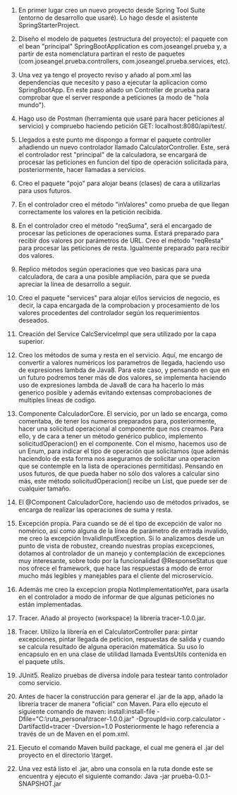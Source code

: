 1. En primer lugar creo un nuevo proyecto desde Spring Tool Suite (entorno de desarrollo que usaré). Lo hago desde el asistente SpringStarterProject.

2. Diseño el modelo de paquetes (estructura del proyecto): el paquete con el bean "principal" SpringBootApplication es com.joseangel.prueba y, a partir de esta 
nomenclatura partiran el resto de paquetes (com.joseangel.prueba.controllers, com.joseangel.prueba.services, etc).

3. Una vez ya tengo el proyecto reviso y añado al pom.xml las dependencias que necesito y paso a ejecutar la aplicacion como SpringBootApp. En este paso añado un Controller de prueba
para comprobar que el server responde a peticiones (a modo de "hola mundo").

4. Hago uso de Postman (herramienta que usaré para hacer peticiones al servicio) y compruebo haciendo petición GET: localhost:8080/api/test/.

5. Llegados a este punto me dispongo a formar el paquete controller añadiendo un nuevo controlador llamado CalculatorController. Este, será el controlador rest "principal" de la 
calculadora, se encargará de procesar las peticiones en funcion del tipo de operación solicitada para, posteriormente, hacer llamadas a servicios.

6. Creo el paquete "pojo" para alojar beans (clases) de cara a utilizarlas para usos futuros.

7. En el controlador creo el método "inValores" como prueba de que llegan correctamente los valores en la petición recibida.

8. En el controlador creo el método "reqSuma", será el encargado de procesar las peticiones de operaciones suma. Estará preparado para recibir dos valores por parámetros de URL.
Creo el método "reqResta" para procesar las peticiones de resta. Igualmente preparado para recibir dos valores.

9. Replico métodos según operaciones que veo basicas para una calculadora, de cara a una posible ampliación, para que se pueda apreciar la línea de desarrollo a seguir.

10. Creo el paquete "services" para alojar el/los servicios de negocio, es decir, la capa encargada de la comprobacion y procesamiento de los valores procedentes del controlador según los 
requerimientos deseados.

11. Creación del Service CalcServiceImpl que sera utilizado por la capa superior.

12. Creo los métodos de suma y resta en el servicio. Aquí, me encargo de convertir a valores numéricos los parametros de llegada, haciendo uso de expresiones lambda de Java8. 
Para este caso, y pensando en que en un futuro podremos tener más de dos valores, se implementa haciendo uso de expresiones lambda de Java8 de cara ha hacerlo lo más generico 
posible y además evitando extensas comprobaciones de multiples lineas de codigo.

13. Componente CalculadorCore. El servicio, por un lado se encarga, como comentaba, de tener los numeros preparados para, posteriormente, hacer una solicitud operacional al componente 
que nos creamos. Para ello, y de cara a tener un método genérico publico, implemento solicitudOperacion() en el componente. Con el mismo, hacemos uso de un Enum, para indicar el tipo 
de operación que solicitamos (que además haciendolo de esta forma nos aseguramos de solicitar una operacion que se contemple en la lista de operaciones permitidas). Pensando en usos 
futuros, de que pueda haber no sólo dos valores a calcular sino más, este método solicitudOperacion() recibe un List<Double>, que puede ser de cualquier tamaño.

14. El @Component CalculadorCore, haciendo uso de métodos privados, se encarga de realizar las operaciones de suma y resta.

15. Excepción propia. Para cuando se dé el tipo de excepción de valor no nomérico, así como alguna de la línea de parámetro de entrada invalido, 
me creo la excepción InvalidInputException. Si lo analizamos desde un punto de vista de robustez, creando nuestras propias excepciones, dotamos al controlador de un manejo y contemplación 
de excepciones muy interesante, sobre todo por la funcionalidad @ResponseStatus que nos ofrece el framework, que hace las respuestas a modo de error mucho más legibles y manejables 
para el cliente del microservicio.

16. Además me creo la excepcion propia NotImplementationYet, para usarla en el controlador a modo de informar de que algunas peticiones no están implementadas.

17. Tracer. Añado al proyecto (workspace) la librería tracer-1.0.0.jar.

18. Tracer. Utilizo la librería en el CalculatorController para: pintar excepciones, pintar llegada de peticion, respuestas de salida y cuando se calcula resultado de alguna operación 
matemática. Su uso lo encapsulo en en una clase de utilidad llamada EventsUtils contenida en el paquete utils.

19. JUnit5. Realizo pruebas de diversa índole para testear tanto controlador como servicio.

20. Antes de hacer la construcción para generar el .jar de la app, añado la librería tracer de manera "oficial" con Maven. Para ello ejecuto el siguiente comando de maven: 
install:install-file -Dfile="C:\ruta_personal\tracer-1.0.0.jar" -DgroupId=io.corp.calculator -DartifactId=tracer -Dversion=1.0
Posteriormente le hago referencia a través de un <dependency> de Maven en el pom.xml.

21. Ejecuto el comando Maven build package, el cual me genera el .jar del proyecto en el directorio \target.

22. Una vez está listo el .jar, abro una consola en la ruta donde este se encuentra y ejecuto el siguiente comando: Java -jar prueba-0.0.1-SNAPSHOT.jar